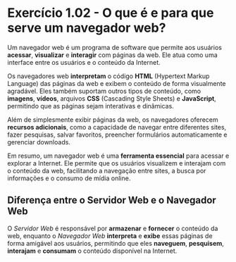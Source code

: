 # Exercício 1.02 - O que é e para que serve um navegador web?

Um navegador web é um programa de software que permite aos usuários **acessar**, **visualizar** e **interagir** com páginas da web. Ele atua como uma interface entre os usuários e o conteúdo da Internet.

Os navegadores web **interpretam** o código **HTML** (Hypertext Markup Language) das páginas da web e exibem o conteúdo de forma visualmente agradável. Eles também suportam outros tipos de conteúdo, como **imagens**, **vídeos**, arquivos **CSS** (Cascading Style Sheets) e **JavaScript**, permitindo que as páginas sejam interativas e dinâmicas.

Além de simplesmente exibir páginas da web, os navegadores oferecem **recursos adicionais**, como a capacidade de navegar entre diferentes sites, fazer pesquisas, salvar favoritos, preencher formulários automaticamente e gerenciar downloads.

Em resumo, um navegador web é uma **ferramenta essencial** para acessar e explorar a Internet. Ele permite que os usuários visualizem e interajam com o conteúdo da web, facilitando a navegação entre sites, a busca por informações e o consumo de mídia online.

## Diferença entre o Servidor Web e o Navegador Web

O _Servidor Web_ é responsável por **armazenar** e **fornecer** o conteúdo da web, enquanto o _Navegador Web_ **interpreta** e **exibe** essas páginas de forma amigável aos usuários, permitindo que eles **naveguem**, **pesquisem**, **interajam** e **consumam** o conteúdo disponível na Internet.
